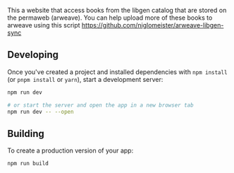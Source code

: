 
This a website that access books from the libgen catalog that are stored on the permaweb (arweave). You can help upload more of these books to arweave using this script https://github.com/niglomeister/arweave-libgen-sync 

## Developing

Once you've created a project and installed dependencies with `npm install` (or `pnpm install` or `yarn`), start a development server:

```bash
npm run dev

# or start the server and open the app in a new browser tab
npm run dev -- --open
```

## Building

To create a production version of your app:

```bash
npm run build
```

